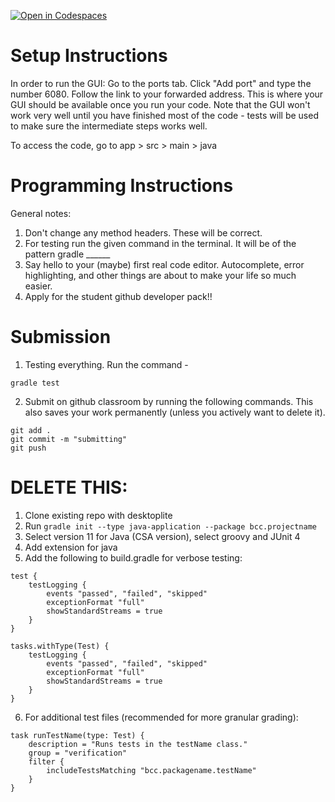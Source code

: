 [![Open in Codespaces](https://classroom.github.com/assets/launch-codespace-2972f46106e565e64193e422d61a12cf1da4916b45550586e14ef0a7c637dd04.svg)](https://classroom.github.com/open-in-codespaces?assignment_repo_id=19673623)
# Setup Instructions
In order to run the GUI:
Go to the ports tab. Click "Add port" and type the number 6080.
Follow the link to your forwarded address. This is where your GUI should be available once you run your code. Note that the GUI won't work very well until you have finished most of the code - tests will be used to make sure the intermediate steps works well. 

To access the code, go to app > src > main > java


# Programming Instructions

General notes:
1. Don't change any method headers. These will be correct. 
2. For testing run the given command in the terminal. It will be of the pattern gradle ______
3. Say hello to your (maybe) first real code editor. Autocomplete, error highlighting, and other things are about to make your life so much easier. 
4. Apply for the student github developer pack!!


# Submission
1. Testing everything. Run the command - 
``` 
gradle test
```

2. Submit on github classroom by running the following commands. This also saves your work permanently (unless you actively want to delete it). 

```
git add . 
git commit -m "submitting"
git push
```

# DELETE THIS: 
1. Clone existing repo with desktoplite
2. Run `gradle init --type java-application --package bcc.projectname`
3. Select version 11 for Java (CSA version), select groovy and JUnit 4
4. Add extension for java
5. Add the following to build.gradle for verbose testing: 
```
test {
    testLogging {
        events "passed", "failed", "skipped"
        exceptionFormat "full"
        showStandardStreams = true
    }
}

tasks.withType(Test) {
    testLogging {
        events "passed", "failed", "skipped"
        exceptionFormat "full"
        showStandardStreams = true
    }
}
```
6. For additional test files (recommended for more granular grading):
```
task runTestName(type: Test) {
    description = "Runs tests in the testName class."
    group = "verification"
    filter {
        includeTestsMatching "bcc.packagename.testName"
    }
}
```